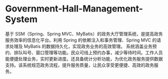 # Government-Hall-Management-System
基于 SSM（Spring、Spring MVC、MyBatis）的政务大厅管理系统，是提高政务服务效率的信息化平台。利用 Spring 的依赖注入和事务管理、Spring MVC 的请求处理及 MyBatis 的数据持久化，实现政务业务的高效管理。  系统涵盖业务预约、排队叫号、窗口管理等功能。民众可线上预约办事，减少等待时间。工作人员能便捷处理业务，实时更新进度。还具备统计分析功能，为优化政务服务提供数据支持。该系统规范政务流程，提升服务质量，让民众享受更便捷、高效的政务服务。 
